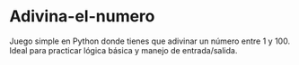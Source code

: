 # Adivina-el-numero
Juego simple en Python donde tienes que adivinar un número entre 1 y 100. Ideal para practicar lógica básica y manejo de entrada/salida.
